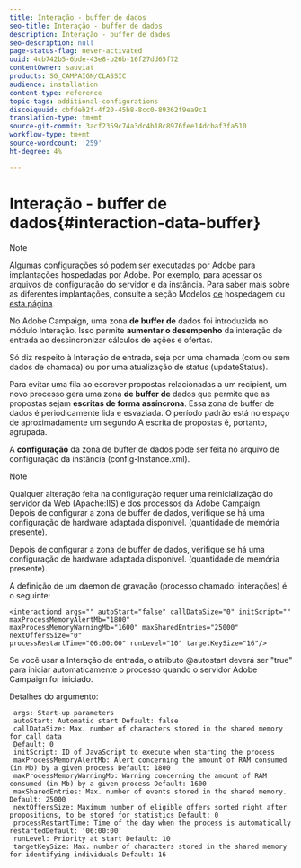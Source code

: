 ```yaml
---
title: Interação - buffer de dados
seo-title: Interação - buffer de dados
description: Interação - buffer de dados
seo-description: null
page-status-flag: never-activated
uuid: 4cb742b5-6bde-43e8-b26b-16f27dd65f72
contentOwner: sauviat
products: SG_CAMPAIGN/CLASSIC
audience: installation
content-type: reference
topic-tags: additional-configurations
discoiquuid: cbfdeb2f-4f20-45b8-8cc0-89362f9ea9c1
translation-type: tm+mt
source-git-commit: 3acf2359c74a3dc4b18c8976fee14dcbaf3fa510
workflow-type: tm+mt
source-wordcount: '259'
ht-degree: 4%

---
```



# Interação - buffer de dados{#interaction-data-buffer}

>[!NOTE]
>
>Algumas configurações só podem ser executadas por Adobe para implantações hospedadas por Adobe. Por exemplo, para acessar os arquivos de configuração do servidor e da instância. Para saber mais sobre as diferentes implantações, consulte a seção Modelos [de](../../installation/using/hosting-models.md) hospedagem ou [esta página](../../installation/using/capability-matrix.md).

No Adobe Campaign, uma zona **de buffer de** dados foi introduzida no módulo Interação. Isso permite **aumentar o desempenho** da interação de entrada ao dessincronizar cálculos de ações e ofertas.

Só diz respeito à Interação de entrada, seja por uma chamada (com ou sem dados de chamada) ou por uma atualização de status (updateStatus).

Para evitar uma fila ao escrever propostas relacionadas a um recipient, um novo processo gera uma zona **de buffer de** dados que permite que as propostas sejam **escritas de forma assíncrona**. Essa zona de buffer de dados é periodicamente lida e esvaziada. O período padrão está no espaço de aproximadamente um segundo.A escrita de propostas é, portanto, agrupada.

A **configuração** da zona de buffer de dados pode ser feita no arquivo de configuração da instância (config-Instance.xml).

>[!NOTE]
>
>Qualquer alteração feita na configuração requer uma reinicialização do servidor da Web (Apache:IIS) e dos processos da Adobe Campaign.\
>Depois de configurar a zona de buffer de dados, verifique se há uma configuração de hardware adaptada disponível. (quantidade de memória presente).

Depois de configurar a zona de buffer de dados, verifique se há uma configuração de hardware adaptada disponível. (quantidade de memória presente).

A definição de um daemon de gravação (processo chamado: interações) é o seguinte:

```
<interactiond args="" autoStart="false" callDataSize="0" initScript="" maxProcessMemoryAlertMb="1800"
maxProcessMemoryWarningMb="1600" maxSharedEntries="25000" nextOffersSize="0"
processRestartTime="06:00:00" runLevel="10" targetKeySize="16"/>
```

Se você usar a Interação de entrada, o atributo @autostart deverá ser &quot;true&quot; para iniciar automaticamente o processo quando o servidor Adobe Campaign for iniciado.

Detalhes do argumento:

```
 args: Start-up parameters 
 autoStart: Automatic start Default: false 
 callDataSize: Max. number of characters stored in the shared memory for call data
 Default: 0 
 initScript: ID of JavaScript to execute when starting the process 
 maxProcessMemoryAlertMb: Alert concerning the amount of RAM consumed (in Mb) by a given process Default: 1800 
 maxProcessMemoryWarningMb: Warning concerning the amount of RAM consumed (in Mb) by a given process Default: 1600 
 maxSharedEntries: Max. number of events stored in the shared memory. Default: 25000 
 nextOffersSize: Maximum number of eligible offers sorted right after propositions, to be stored for statistics Default: 0 
 processRestartTime: Time of the day when the process is automatically restartedDefault: '06:00:00' 
 runLevel: Priority at start Default: 10 
 targetKeySize: Max. number of characters stored in the shared memory for identifying individuals Default: 16 
```

